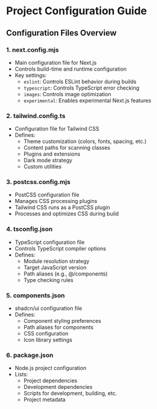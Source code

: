 # Project Configuration Guide

## Configuration Files Overview

### 1. next.config.mjs
- Main configuration file for Next.js
- Controls build-time and runtime configuration
- Key settings:
  - `eslint`: Controls ESLint behavior during builds
  - `typescript`: Controls TypeScript error checking
  - `images`: Controls image optimization
  - `experimental`: Enables experimental Next.js features

### 2. tailwind.config.ts
- Configuration file for Tailwind CSS
- Defines:
  - Theme customization (colors, fonts, spacing, etc.)
  - Content paths for scanning classes
  - Plugins and extensions
  - Dark mode strategy
  - Custom utilities

### 3. postcss.config.mjs
- PostCSS configuration file
- Manages CSS processing plugins
- Tailwind CSS runs as a PostCSS plugin
- Processes and optimizes CSS during build

### 4. tsconfig.json
- TypeScript configuration file
- Controls TypeScript compiler options
- Defines:
  - Module resolution strategy
  - Target JavaScript version
  - Path aliases (e.g., @/components)
  - Type checking rules

### 5. components.json
- shadcn/ui configuration file
- Defines:
  - Component styling preferences
  - Path aliases for components
  - CSS configuration
  - Icon library settings

### 6. package.json
- Node.js project configuration
- Lists:
  - Project dependencies
  - Development dependencies
  - Scripts for development, building, etc.
  - Project metadata 